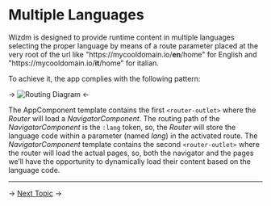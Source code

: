 <!-- toc: reference.json -->

# Multiple Languages
Wizdm is designed to provide runtime content in multiple languages selecting the proper language by means of a route parameter placed at the very root of the url like "https\://mycooldomain.io/**en**/home" for English and "https\://mycooldomain.io/**it**/home" for italian. 

To achieve it, the app complies with the following pattern:

->
![Routing Diagram](assets/docs/images/routing-diagram.png#80)
<-

The AppComponent template contains the first `<router-outlet>` where the *Router* will load a *NavigatorComponent*. 
The routing path of the *NavigatorComponent* is the `:lang` token, so, the *Router* will store the language code within a parameter (named *lang*) in the activated route. 
The *NavigatorComponent* template contains the second `<router-outlet>` where the router will load the actual pages, so, both the navigator and the pages we’ll have the opportunity to dynamically load their content based on the language code. 

---
->
[Next Topic](docs/toc?go=next) 
->
